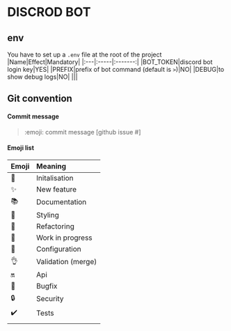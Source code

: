 # DISCROD BOT

## env
You have to set up a ```.env``` file at the root of the project
|Name|Effect|Mandatory|
|:---|:-----|:-------:|
|BOT_TOKEN|discord bot login key|YES|
|PREFIX|prefix of bot command (default is `>`)|NO|
|DEBUG|to show debug logs|NO|
|||

## Git convention
#### Commit message
> :emoji: commit message [github issue #]
#### Emoji list
|Emoji             |Meaning           |
|:-----------------|:-----------------|
|:tada:            |Initalisation     |
|:sparkles:        |New feature       |
|:books:           |Documentation     |
|:art:             |Styling           |
|:hammer:          |Refactoring       |
|:construction:    |Work in progress  |
|:wrench:          |Configuration     |
|:ok_hand:         |Validation (merge)|
|:on:              |Api               |
|:bug:             |Bugfix            |
|:lock:            |Security          |
|:heavy_check_mark:|Tests             |
|                  |                  |
